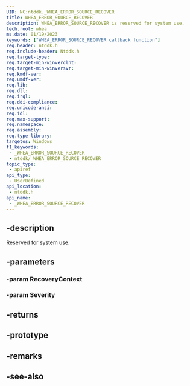 ```yaml
---
UID: NC:ntddk._WHEA_ERROR_SOURCE_RECOVER
title: WHEA_ERROR_SOURCE_RECOVER
description: WHEA_ERROR_SOURCE_RECOVER is reserved for system use.
tech.root: whea
ms.date: 01/19/2023
keywords: ["WHEA_ERROR_SOURCE_RECOVER callback function"]
req.header: ntddk.h
req.include-header: Ntddk.h
req.target-type: 
req.target-min-winverclnt: 
req.target-min-winversvr: 
req.kmdf-ver: 
req.umdf-ver: 
req.lib: 
req.dll: 
req.irql: 
req.ddi-compliance: 
req.unicode-ansi: 
req.idl: 
req.max-support: 
req.namespace: 
req.assembly: 
req.type-library: 
targetos: Windows
f1_keywords:
 - _WHEA_ERROR_SOURCE_RECOVER
 - ntddk/_WHEA_ERROR_SOURCE_RECOVER
topic_type:
 - apiref
api_type:
 - UserDefined
api_location:
 - ntddk.h
api_name:
 - _WHEA_ERROR_SOURCE_RECOVER
---
```


## -description

Reserved for system use.

## -parameters

### -param RecoveryContext

### -param Severity

## -returns

## -prototype

## -remarks

## -see-also
